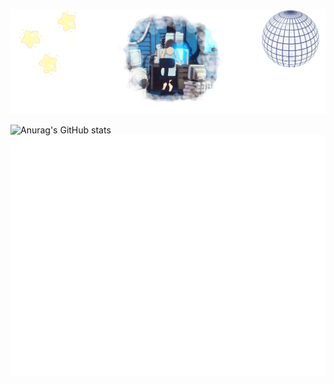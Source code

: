 [![lain banner](https://github.com/teramotl/storage/raw/main/images/lain%20coding%20banner.png)]()



![Anurag's GitHub stats](https://github-readme-stats.vercel.app/api?username=teramotl&show_icons=true&theme=tokyonight)
<picture>
  <img src="/github-metrics.svg" alt="Metrics">
</picture>
